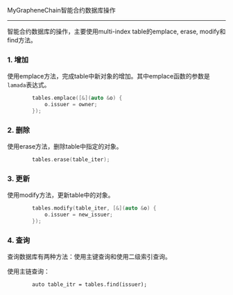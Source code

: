 MyGrapheneChain智能合约数据库操作

---------------

智能合约数据库的操作，主要使用multi-index table的emplace, erase, modify和find方法。

### 1. 增加

使用emplace方法，完成table中新对象的增加。其中emplace函数的参数是`lamada`表达式。

```c++
        tables.emplace([&](auto &o) {
            o.issuer = owner;
        }); 
```

### 2. 删除

使用erase方法，删除table中指定的对象。

```c++
        tables.erase(table_iter);
```

### 3. 更新

使用modify方法，更新table中的对象。

```c++
        tables.modify(table_iter, [&](auto &o) {
            o.issuer = new_issuer;
        });
```

### 4. 查询

查询数据库有两种方法：使用主键查询和使用二级索引查询。

使用主链查询：

```
        auto table_itr = tables.find(issuer);
```
